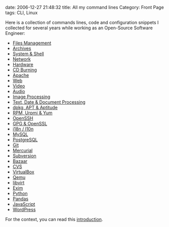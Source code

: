 date: 2006-12-27 21:48:32
title: All my command lines
Category: Front Page
tags: CLI, Linux

Here is a collection of commands lines, code and configuration snippets I collected for several years while working as an Open-Source Software Engineer:

  * [Files Management](http://kevin.deldycke.com/2006/10/file-management-commands/)
  * [Archives](http://kevin.deldycke.com/2006/10/archives-commands/)
  * [System & Shell](http://kevin.deldycke.com/2010/02/system-and-shell-commands/)
  * [Network](http://kevin.deldycke.com/2011/04/network-commands/)
  * [Hardware](http://kevin.deldycke.com/2006/12/hardware-commands/)
  * [CD Burning](http://kevin.deldycke.com/2006/10/cd-burning-commands/)
  * [Apache](http://kevin.deldycke.com/2011/01/apache-commands/)
  * [Web](http://kevin.deldycke.com/2010/03/web-commands/)
  * [Video](http://kevin.deldycke.com/2006/11/video-commands/)
  * [Audio](http://kevin.deldycke.com/2006/11/audio-commands/)
  * [Image Processing](http://kevin.deldycke.com/2006/12/image-processing-commands/)
  * [Text, Date & Document Processing](http://kevin.deldycke.com/2006/12/text-date-document-processing-commands/)
  * [dpkg, APT & Aptitude](http://kevin.deldycke.com/2008/12/dpkg-apt-aptitude-commands/)
  * [RPM, Urpmi & Yum](http://kevin.deldycke.com/2006/11/rpm-urpmi-yum-commands/)
  * [OpenSSH](http://kevin.deldycke.com/2010/03/openssh-commands/)
  * [GPG & OpenSSL](http://kevin.deldycke.com/2011/11/gpg-openssl-commands/)
  * [i18n / l10n](http://kevin.deldycke.com/2006/11/i18n-l10n-commands/)
  * [MySQL](http://kevin.deldycke.com/2010/02/mysql-commands/)
  * [PostgreSQL](http://kevin.deldycke.com/2011/10/postgresql-commands)
  * [Git](http://kevin.deldycke.com/2010/02/git-commands/)
  * [Mercurial](http://kevin.deldycke.com/2010/10/mercurial-commands/)
  * [Subversion](http://kevin.deldycke.com/2010/04/subversion-commands/)
  * [Bazaar](http://kevin.deldycke.com/2011/11/bazaar-commands/)
  * [CVS](http://kevin.deldycke.com/2006/11/cvs-commands/)
  * [VirtualBox](http://kevin.deldycke.com/2012/05/virtualbox-commands/)
  * [Qemu](http://kevin.deldycke.com/2005/06/qemu-commands/)
  * [libvirt](http://kevin.deldycke.com/2013/03/libvirt-commands/)
  * [Exim](http://kevin.deldycke.com/2010/07/exim-commands/)
  * [Python](http://kevin.deldycke.com/2011/01/python-commands/)
  * [Pandas](http://kevin.deldycke.com/2015/11/pandas-snippets/)
  * [JavaScript](http://kevin.deldycke.com/2012/05/javascript-commands/)
  * [WordPress](http://kevin.deldycke.com/2011/12/wordpress-commands/)

For the context, you can read this [introduction](http://kevin.deldycke.com/2006/10/useful-commands-introduction/).
